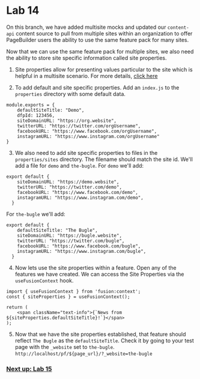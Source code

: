 # Lab 14

On this branch, we have added multisite mocks and updated our `content-api` content source to pull from multiple sites within an organization to offer PageBuilder users the ability to use the same feature pack for many sites.

Now that we can use the same feature pack for multiple sites, we also need the ability to store site specific information called site properties.

1. Site properties allow for presenting values particular to the site which is helpful in a multisite scenario. For more details, [click here](https://redirector.arcpublishing.com/alc/arc-products/pagebuilder/fusion/documentation/recipes/using-site-properties.md)

2. To add default and site specific properties. Add an `index.js` to the `properties` directory with some default data.

```
module.exports = {
    defaultSiteTitle: "Demo",
    dfpId: 123456,
    siteDomainURL: "https://org.website",
    twitterURL: "https://twitter.com/orgUsername",
    facebookURL: "https://www.facebook.com/orgUsername",
    instagramURL: "https://www.instagram.com/orgUsername"
}
```

3. We also need to add site specific properties to files in the `properties/sites` directory. The filename should match the site id. We'll add a file for `demo` and `the-bugle`. For `demo` we'll add:

```
export default {
    siteDomainURL: "https://demo.website",
    twitterURL: "https://twitter.com/demo",
    facebookURL: "https://www.facebook.com/demo",
    instagramURL: "https://www.instagram.com/demo",
  }
```

For `the-bugle` we'll add:

```
export default {
    defaultSiteTitle: "The Bugle",
    siteDomainURL: "https://bugle.website",
    twitterURL: "https://twitter.com/bugle",
    facebookURL: "https://www.facebook.com/bugle",
    instagramURL: "https://www.instagram.com/bugle",
  }
```

4. Now lets use the site properties within a feature. Open any of the features we have created. We can access the Site Properties via the `useFusionContext` hook.

```
import { useFusionContext } from 'fusion:context';
const { siteProperties } = useFusionContext();

return (
    <span className="text-info">{`News from ${siteProperties.defaultSiteTitle}!`}</span>
);
```

5. Now that we have the site properties established, that feature should reflect `The Bugle` as the `defaultSiteTitle`. Check it by going to your test page with the `_website` set to `the-bugle`. `http://localhost/pf/${page_url}/?_website=the-bugle`


### [Next up: Lab 15](https://github.com/wapopartners/Fusion-Training-User-Stories/tree/lab-15)